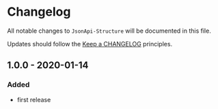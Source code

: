 # Changelog

All notable changes to `JsonApi-Structure` will be documented in this file.

Updates should follow the [Keep a CHANGELOG](http://keepachangelog.com/) principles.

## 1.0.0 - 2020-01-14

### Added

- first release
